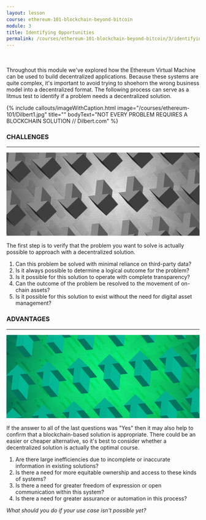```yaml
---
layout: lesson
course: ethereum-101-blockchain-beyond-bitcoin
module: 3
title: Identifying Opportunities
permalink: /courses/ethereum-101-blockchain-beyond-bitcoin/3/identifying-opportunities/
---
```

<br>
<br>
<span class="openingParagraph">
Throughout this module we've explored how the Ethereum Virtual Machine can be used to build decentralized applications. Because these systems are quite complex, it's important to avoid trying to shoehorn the wrong business model into a decentralized format. The following process can serve as a litmus test to identify if a problem needs a decentralized solution.</span>

{% include callouts/imageWithCaption.html
	image="/courses/ethereum-101/Dilbert1.jpg"
	title=""
	bodyText="NOT EVERY PROBLEM REQUIRES A BLOCKCHAIN SOLUTION // Dilbert.com"
%}

<h3>CHALLENGES</h3>

<hr />

<img src="/assets/img/courses/ethereum-101/Challenges_Advantages-01.png" />

<span>The first step is to verify that the problem you want to solve is actually possible to approach with a decentralized solution. </span>
<ol>
 	<li><span >Can this problem be solved with minimal reliance on third-party data?</span></li>
 	<li ><span >Is it always possible to determine a logical outcome for the problem?</span></li>
 	<li ><span >Is it possible for this solution to operate with complete transparency?</span></li>
 	<li ><span >Can the outcome of the problem be resolved to the movement of on-chain assets?</span></li>
 	<li ><span >Is it possible for this solution to exist without the need for digital asset management?</span></li>
</ol>

<h3>ADVANTAGES</h3>

<hr />

<img src="/assets/img/courses/ethereum-101/Challenges_Advantages-02.png" />

<span >If the answer to all of the last questions was "Yes" then it may also help to confirm that a blockchain-based solution is appropriate. There could be an easier or cheaper alternative, so it's best to consider whether a decentralized solution is actually the optimal course.</span>
<ol>
 	<li ><span >Are there large inefficiencies due to incomplete or inaccurate information in existing solutions?</span></li>
 	<li ><span >Is there a need for more equitable ownership and access to these kinds of systems?</span></li>
 	<li ><span >Is there a need for greater freedom of expression or open communication within this system?</span></li>
 	<li ><span >Is there a need for greater assurance or automation in this process?</span></li>
</ol>

<i><span >What should you do if your use case isn't possible yet? </span></i>
